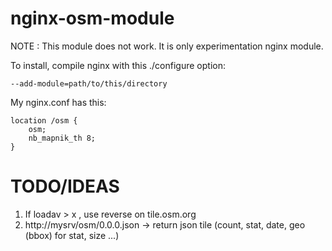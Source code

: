 nginx-osm-module
================

NOTE : This module does not work. It is only experimentation nginx module.

To install, compile nginx with this ./configure option:

    --add-module=path/to/this/directory

My nginx.conf has this:

    location /osm {
        osm;
        nb_mapnik_th 8;
    }

TODO/IDEAS
==========

1. If loadav > x , use reverse on tile.osm.org
2. http://mysrv/osm/0.0.0.json -> return json tile (count, stat, date, geo (bbox) for stat, size ...)
